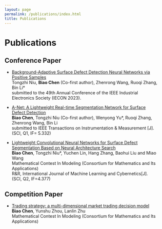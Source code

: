 ```yaml
---
layout: page
permalink: /publications/index.html
title: Publications
---
```


# Publications

<!-- Lastest Update: 9th May 2023&nbsp;  [中文 (Chinese Version)](https://max-chenb.github.io/publications-zh/) -->

## Conference Paper

- [Background-Adaptive Surface Defect Detection Neural Networks via Positive Samples](https://max-chenb.github.io/mypaper/202302ICAROB.pdf)<br>Tongzhi Niu, **Biao Chen** (Co-first author), Zhenrong Wang, Ruoqi Zhang, Bin Li*<br>submitted to the 49th Annual Conference of the IEEE Industrial Electronics Society (IECON 2023).

- [A-Net: A Lightweight Real-time Segmentation Network for Surface Defect Detection](https://max-chenb.github.io/mypaper/202208cenim.pdf)<br>**Biao Chen**, Tongzhi Niu (Co-first author), Wenyong Yu*, Ruoqi Zhang, Zhenrong Wang, Bin Li<br>submitted to IEEE Transactions on Instrumentation & Measurement [J]. (SCI, Q1, IF= 5.332)

- [Lightweight Convolutional Neural Networks for Surface Defect Segmentation Based on Neural Architecture Search](https://max-chenb.github.io/mypaper/modeling/SDI-NAS.pdf)<br>**Biao Chen**, Tongzhi Niu*, Yuchen Lin, Hang Zhang, Baohui Liu and Miao Wang<br>Mathematical Contest In Modeling (Consortium for Mathematics and Its Applications)<br>R&R, International Journal of Machine Learning and Cybernetics[J]. (SCI, Q2, IF=4.377)

## Competition Paper

- [Trading strategy: a multi-dimensional market trading decision model](https://max-chenb.github.io/mypaper/2202981.pdf)<br>**Biao Chen**, Yunshu Zhou, Lanlin Zhu<br>Mathematical Contest In Modeling (Consortium for Mathematics and Its Applications)<br>

<!-- ## Working Paper

- RMS Testbed for IoT Cybersecurity Using Machine Learning Based Approach. [The latest manuscript](https://max-chenb.github.io/mypaper/202210camb.pdf) (29th Dec 2022) -->
